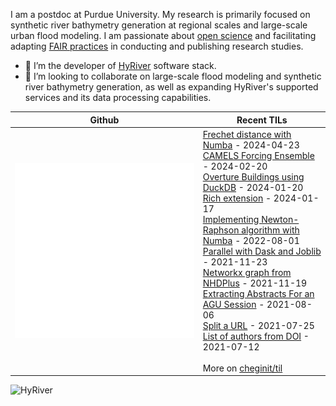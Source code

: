 I am a postdoc at Purdue University. My research is primarily focused on synthetic river bathymetry generation at regional scales and large-scale urban flood modeling.
I am passionate about [open science](https://github.com/nasa/Transform-to-Open-Science) and facilitating
adapting [FAIR practices](https://www.go-fair.org/fair-principles/) in conducting and publishing research studies.

- 🔭 I’m the developer of [HyRiver](https://github.com/cheginit/HyRiver) software stack.
- 👯 I’m looking to collaborate on large-scale flood modeling and synthetic river bathymetry generation, as well as
expanding HyRiver's supported services and its data processing capabilities.

Github | Recent TILs
------- | ---
![Metrics](https://github.com/cheginit/cheginit/blob/main/github-metrics.svg) | <!-- tils starts -->[Frechet distance with Numba](https://github.com/cheginit/til/blob/main/python/frechet.md) - 2024-04-23<br>[CAMELS Forcing Ensemble](https://github.com/cheginit/til/blob/main/python/camels.md) - 2024-02-20<br>[Overture Buildings using DuckDB](https://github.com/cheginit/til/blob/main/python/buildings.md) - 2024-01-20<br>[Rich extension](https://github.com/cheginit/til/blob/main/jupyter/rich.md) - 2024-01-17<br>[Implementing Newton-Raphson algorithm with Numba](https://github.com/cheginit/til/blob/main/python/newton.md) - 2022-08-01<br>[Parallel with Dask and Joblib](https://github.com/cheginit/til/blob/main/python/parallel.md) - 2021-11-23<br>[Networkx graph from NHDPlus](https://github.com/cheginit/til/blob/main/python/nhdplus.md) - 2021-11-19<br>[Extracting Abstracts For an AGU Session](https://github.com/cheginit/til/blob/main/python/agu_abstract.md) - 2021-08-06<br>[Split a URL](https://github.com/cheginit/til/blob/main/python/get_payload.md) - 2021-07-25<br>[List of authors from DOI](https://github.com/cheginit/til/blob/main/python/get_authors.md) - 2021-07-12<!-- tils ends --><br><br>More on [cheginit/til](https://github.com/cheginit/til)

![HyRiver](https://raw.githubusercontent.com/hyriver/HyRiver-examples/main/notebooks/_static/hyriver_showcase.png)
